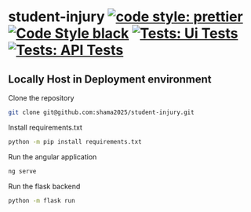 # student-injury [![code style: prettier](https://img.shields.io/badge/code_style-prettier-ff69b4.svg?style=flat-square)](https://github.com/prettier/prettier) [![Code Style black](https://img.shields.io/badge/code%20style-black-000000.svg)](https://github.com/psf/black) [![Tests: Ui Tests](https://github.com/shama2025/student-injury/actions/workflows/uiTesting.yml/badge.svg)](https://github.com/shama2025/student-injury/actions/workflows/uiTesting.yml) [![Tests: API Tests](https://github.com/shama2025/student-injury/actions/workflows/apiTesting.yml/badge.svg)](https://github.com/shama2025/student-injury/actions/workflows/apiTesting.yml)

## Locally Host in Deployment environment

Clone the repository

```sh
git clone git@github.com:shama2025/student-injury.git
```

Install requirements.txt

```sh
python -m pip install requirements.txt
```

Run the angular application

```sh
ng serve
```

Run the flask backend

```sh
python -m flask run
```
